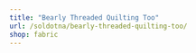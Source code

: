```yaml
---
title: "Bearly Threaded Quilting Too"
url: /soldotna/bearly-threaded-quilting-too/
shop: fabric
---
```

